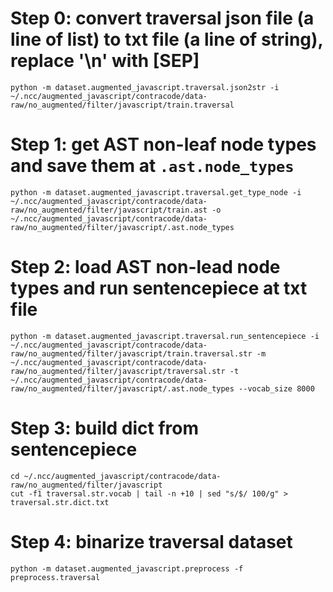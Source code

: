 # Step 0: convert traversal json file (a line of list) to txt file (a line of string), replace '\n' with [SEP]
```
python -m dataset.augmented_javascript.traversal.json2str -i ~/.ncc/augmented_javascript/contracode/data-raw/no_augmented/filter/javascript/train.traversal
```

# Step 1: get AST non-leaf node types and save them at ```.ast.node_types```
```
python -m dataset.augmented_javascript.traversal.get_type_node -i ~/.ncc/augmented_javascript/contracode/data-raw/no_augmented/filter/javascript/train.ast -o ~/.ncc/augmented_javascript/contracode/data-raw/no_augmented/filter/javascript/.ast.node_types
```

# Step 2: load AST non-lead node types and run sentencepiece at txt file
```
python -m dataset.augmented_javascript.traversal.run_sentencepiece -i ~/.ncc/augmented_javascript/contracode/data-raw/no_augmented/filter/javascript/train.traversal.str -m ~/.ncc/augmented_javascript/contracode/data-raw/no_augmented/filter/javascript/traversal.str -t ~/.ncc/augmented_javascript/contracode/data-raw/no_augmented/filter/javascript/.ast.node_types --vocab_size 8000
``` 

# Step 3: build dict from sentencepiece
```
cd ~/.ncc/augmented_javascript/contracode/data-raw/no_augmented/filter/javascript
cut -f1 traversal.str.vocab | tail -n +10 | sed "s/$/ 100/g" > traversal.str.dict.txt
```

# Step 4: binarize traversal dataset
```
python -m dataset.augmented_javascript.preprocess -f preprocess.traversal
```